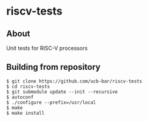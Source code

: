 riscv-tests
================

About
-----------

Unit tests for RISC-V processors

Building from repository
-----------------------------

    $ git clone https://github.com/ucb-bar/riscv-tests
    $ cd riscv-tests
    $ git submodule update --init --recursive
    $ autoconf
    $ ./configure --prefix=/usr/local
    $ make
    $ make install

